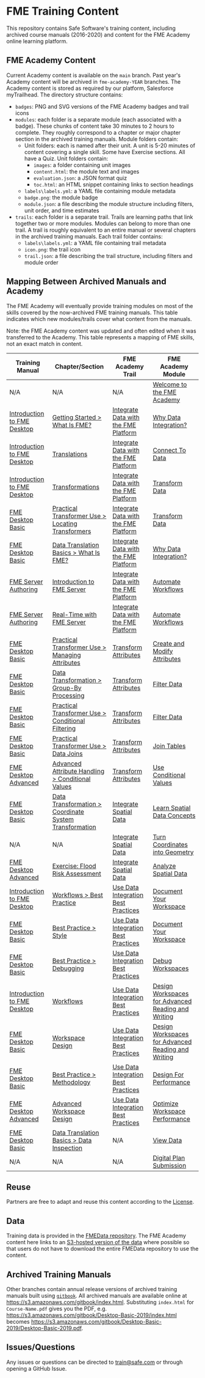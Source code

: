 # FME Training Content

This repository contains Safe Software's training content, including archived course manuals (2016-2020) and content for the FME Academy online learning platform.

## FME Academy Content

Current Academy content is available on the `main` branch. Past year's Academy content will be archived in `fme-academy-YEAR` branches. The Academy content is stored as required by our platform, Salesforce myTrailhead. The directory structure contains:

- `badges`: PNG and SVG versions of the FME Academy badges and trail icons
- `modules`: each folder is a separate module (each associated with a badge). These chunks of content take 30 minutes to 2 hours to complete. They roughly correspond to a chapter or major chapter section in the archived training manuals. Module folders contain:
  - Unit folders: each is named after their unit. A unit is 5-20 minutes of content covering a single skill. Some have Exercise sections. All have a Quiz. Unit folders contain:
    - `images`: a folder containing unit images
    - `content.html`: the module text and images
    - `evaluation.json`: a JSON format quiz
    - `toc.html`: an HTML snippet containing links to section headings
  - `labels\labels.yml`: a YAML file containing module metadata
  - `badge.png`: the module badge
  - `module.json`: a file describing the module structure including filters, unit order, and time estimates
- `trails`: each folder is a separate trail. Trails are learning paths that link together two or more modules. Modules can belong to more than one trail. A trail is roughly equivalent to an entire manual or several chapters in the archived training manuals. Each trail folder contains:
  - `labels\labels.yml`: a YAML file containing trail metadata
  - `icon.png`: the trail icon
  - `trail.json`: a file describing the trail structure, including filters and module order

## Mapping Between Archived Manuals and Academy

The FME Academy will eventually provide training modules on most of the skills covered by the now-archived  FME training manuals. This table indicates which new modules/trails cover what content from the manuals.

Note: the FME Academy content was updated and often edited when it was transferred to the Academy. This table represents a mapping of FME skills, not an exact match in content.

| Training Manual                                                                               | Chapter/Section                                                                                                                                                                    | FME Academy Trail                                                                                                                 | FME Academy Module                                                                                                                                                                                          |
| --------------------------------------------------------------------------------------------- | ---------------------------------------------------------------------------------------------------------------------------------------------------------------------------------- | --------------------------------------------------------------------------------------------------------------------------------- | ----------------------------------------------------------------------------------------------------------------------------------------------------------------------------------------------------------- |
| N/A                                                                                           | N/A                                                                                                                                                                                | N/A                                                                                                                               | [Welcome to the FME Academy](https://safe.my.trailhead.com/content/safe/modules/welcome-to-the-fme-academy)                                                                                                 |
| [Introduction to FME Desktop](https://s3.amazonaws.com/gitbook/Desktop-Intro-2020/index.html) | [Getting Started > What Is FME?](https://s3.amazonaws.com/gitbook/Desktop-Intro-2020/1.getting-started/1.02.what-is-fme.html)                                                      | [Integrate Data with the FME Platform](https://safe.my.trailhead.com/en/content/safe/trails/integrate-data-with-the-fme-platform) | [Why Data Integration?](https://safe.my.trailhead.com/en/content/safe/modules/why-data-integration?trail_id=integrate-data-with-the-fme-platform)                                                           |
| [Introduction to FME Desktop](https://s3.amazonaws.com/gitbook/Desktop-Intro-2020/index.html) | [Translations](https://s3.amazonaws.com/gitbook/Desktop-Intro-2020/2.translations/2.01.fme-translations.html)                                                                      | [Integrate Data with the FME Platform](https://safe.my.trailhead.com/en/content/safe/trails/integrate-data-with-the-fme-platform) | [Connect To Data](https://safe.my.trailhead.com/en/content/safe/modules/connect-to-data?trail_id=integrate-data-with-the-fme-platform)                                                                      |
| [Introduction to FME Desktop](https://s3.amazonaws.com/gitbook/Desktop-Intro-2020/index.html) | [Transformations](https://s3.amazonaws.com/gitbook/Desktop-Intro-2020/3.transformations/3.01.fme-transformations.html)                                                             | [Integrate Data with the FME Platform](https://safe.my.trailhead.com/en/content/safe/trails/integrate-data-with-the-fme-platform) | [Transform Data](https://safe.my.trailhead.com/en/content/safe/modules/transform-data?trail_id=integrate-data-with-the-fme-platform)                                                                        |
| [FME Desktop Basic](https://s3.amazonaws.com/gitbook/Desktop-Basic-2019/index.html)           | [Practical Transformer Use > Locating Transformers](https://s3.amazonaws.com/gitbook/Desktop-Basic-2019/DesktopBasic4Transformers/4.01.LocatingTransformers.html)                  | [Integrate Data with the FME Platform](https://safe.my.trailhead.com/en/content/safe/trails/integrate-data-with-the-fme-platform) | [Transform Data](https://safe.my.trailhead.com/en/content/safe/modules/transform-data?trail_id=integrate-data-with-the-fme-platform)                                                                        |
| [FME Desktop Basic](https://s3.amazonaws.com/gitbook/Desktop-Basic-2019/index.html)           | [Data Translation Basics > What Is FME?](https://s3.amazonaws.com/gitbook/Desktop-Basic-2019/DesktopBasic1Basics/1.01.WhatIsFME.html)                                              | [Integrate Data with the FME Platform](https://safe.my.trailhead.com/en/content/safe/trails/integrate-data-with-the-fme-platform) | [Why Data Integration?](https://safe.my.trailhead.com/en/content/safe/modules/why-data-integration?trail_id=integrate-data-with-the-fme-platform)                                                           |
| [FME Server Authoring](https://s3.amazonaws.com/gitbook/Server-Authoring-2020/index.html)     | [Introduction to FME Server](https://s3.amazonaws.com/gitbook/Server-Authoring-2020/ServerAuthoring1Basics/1.00.IntroductionToFMEServer.html)                                      | [Integrate Data with the FME Platform](https://safe.my.trailhead.com/en/content/safe/trails/integrate-data-with-the-fme-platform) | [Automate Workflows](https://safe.my.trailhead.com/en/content/safe/modules/automate-workflows?trail_id=integrate-data-with-the-fme-platform)                                                                |
| [FME Server Authoring](https://s3.amazonaws.com/gitbook/Server-Authoring-2020/index.html)     | [Real-Time with FME Server](https://s3.amazonaws.com/gitbook/Server-Authoring-2020/ServerAuthoring4RealTime/4.00.RealTimeAndFME.html)                                              | [Integrate Data with the FME Platform](https://safe.my.trailhead.com/en/content/safe/trails/integrate-data-with-the-fme-platform) | [Automate Workflows](https://safe.my.trailhead.com/en/content/safe/modules/automate-workflows?trail_id=integrate-data-with-the-fme-platform)                                                                |
| [FME Desktop Basic](https://s3.amazonaws.com/gitbook/Desktop-Basic-2019/index.html)           | [Practical Transformer Use > Managing Attributes](https://s3.amazonaws.com/gitbook/Desktop-Basic-2019/DesktopBasic4Transformers/4.08.ManagingAttributes.html)                      | [Transform Attributes](https://safe.my.trailhead.com/en/content/safe/trails/transform-attributes)                                 | [Create and Modify Attributes](https://safe.my.trailhead.com/content/safe/modules/create-and-modify-attributes?trail_id=transform-attributes)                                                               |
| [FME Desktop Basic](https://s3.amazonaws.com/gitbook/Desktop-Basic-2019/index.html)           | [Data Transformation > Group-By Processing](https://s3.amazonaws.com/gitbook/Desktop-Basic-2019/DesktopBasic2Transformation/2.10.GroupByProcessing.html)                           | [Transform Attributes](https://safe.my.trailhead.com/en/content/safe/trails/transform-attributes)                                 | [Filter Data](https://safe.my.trailhead.com/en/content/safe/modules/filter-data?trail_id=transform-attributes)                                                                                              |
| [FME Desktop Basic](https://s3.amazonaws.com/gitbook/Desktop-Basic-2019/index.html)           | [Practical Transformer Use > Conditional Filtering](https://s3.amazonaws.com/gitbook/Desktop-Basic-2019/DesktopBasic4Transformers/4.15.ConditionalFiltering.html)                  | [Transform Attributes](https://safe.my.trailhead.com/en/content/safe/trails/transform-attributes)                                 | [Filter Data](https://safe.my.trailhead.com/en/content/safe/modules/filter-data?trail_id=transform-attributes)                                                                                              |
| [FME Desktop Basic](https://s3.amazonaws.com/gitbook/Desktop-Basic-2019/index.html)           | [Practical Transformer Use > Data Joins](https://s3.amazonaws.com/gitbook/Desktop-Basic-2019/DesktopBasic4Transformers/4.18.DataJoins.html)                                        | [Transform Attributes](https://safe.my.trailhead.com/en/content/safe/trails/transform-attributes)                                 | [Join Tables](https://safe.my.trailhead.com/en/content/safe/modules/join-tables?trail_id=transform-attributes)                                                                                              |
| [FME Desktop Advanced](https://s3.amazonaws.com/gitbook/Desktop-Advanced-2019/index.html)     | [Advanced Attribute Handling > Conditional Values](https://s3.amazonaws.com/gitbook/Desktop-Advanced-2019/DesktopAdvanced1Attributes/1.04.ConditionalValues.html)                  | [Transform Attributes](https://safe.my.trailhead.com/en/content/safe/trails/transform-attributes)                                 | [Use Conditional Values](https://safe.my.trailhead.com/en/content/safe/modules/use-conditional-values?trail_id=transform-attributes)                                                                        |
| [FME Desktop Basic](https://s3.amazonaws.com/gitbook/Desktop-Basic-2019/index.html)           | [Data Transformation > Coordinate System Transformation](https://s3.amazonaws.com/gitbook/Desktop-Basic-2019/DesktopBasic2Transformation/2.11.CoordinateSystemTransformation.html) | [Integrate Spatial Data](https://safe.my.trailhead.com/en/content/safe/trails/integrate-spatial-data)                             | [Learn Spatial Data Concepts](https://safe.my.trailhead.com/en/content/safe/modules/learn-spatial-data-concepts?trail_id=integrate-spatial-data)                                                            |
| N/A                                                                                           | N/A                                                                                                                                                                                | [Integrate Spatial Data](https://safe.my.trailhead.com/en/content/safe/trails/integrate-spatial-data)                             | [Turn Coordinates into Geometry](https://safe.my.trailhead.com/en/content/safe/modules/turn-coordinates-into-geometry?trail_id=integrate-spatial-data)                                                      |
| [FME Desktop Advanced](https://s3.amazonaws.com/gitbook/Desktop-Advanced-2019/index.html)     | [Exercise: Flood Risk Assessment](https://s3.amazonaws.com/gitbook/Desktop-Advanced-2019/DesktopAdvanced1Attributes/1.Exercise2.html)                                              | [Integrate Spatial Data](https://safe.my.trailhead.com/en/content/safe/trails/integrate-spatial-data)                             | [Analyze Spatial Data](https://safe.my.trailhead.com/en/content/safe/modules/analyze-spatial-data?trail_id=integrate-spatial-data)                                                                          |
| [Introduction to FME Desktop](https://s3.amazonaws.com/gitbook/Desktop-Intro-2020/index.html) | [Workflows > Best Practice](https://s3.amazonaws.com/gitbook/Desktop-Intro-2020/4.workflows/4.05.best-practice.html)                                                               | [Use Data Integration Best Practices](https://safe.my.trailhead.com/en/content/safe/trails/use-data-integration-best-practices)   | [Document Your Workspace](https://safe.my.trailhead.com/content/safe/modules/document-your-workspace)                                                                                                       |
| [FME Desktop Basic](https://s3.amazonaws.com/gitbook/Desktop-Basic-2019/index.html)           | [Best Practice > Style](https://s3.amazonaws.com/gitbook/Desktop-Basic-2019/DesktopBasic5BestPractice/5.10.Style.html)                                                             | [Use Data Integration Best Practices](https://safe.my.trailhead.com/en/content/safe/trails/use-data-integration-best-practices)   | [Document Your Workspace](https://safe.my.trailhead.com/content/safe/modules/document-your-workspace)                                                                                                       |
| [FME Desktop Basic](https://s3.amazonaws.com/gitbook/Desktop-Basic-2019/index.html)           | [Best Practice > Debugging](https://s3.amazonaws.com/gitbook/Desktop-Basic-2019/DesktopBasic5BestPractice/5.01.Debugging.html)                                                     | [Use Data Integration Best Practices](https://safe.my.trailhead.com/en/content/safe/trails/use-data-integration-best-practices)   | [Debug Workspaces](https://safe.my.trailhead.com/en/content/safe/modules/debug-workspaces?trail_id=use-data-integration-best-practices)                                                                     |
| [Introduction to FME Desktop](https://s3.amazonaws.com/gitbook/Desktop-Intro-2020/index.html) | [Workflows](https://s3.amazonaws.com/gitbook/Desktop-Intro-2020/4.workflows/4.01.fme-workflows.html)                                                                               | [Use Data Integration Best Practices](https://safe.my.trailhead.com/en/content/safe/trails/use-data-integration-best-practices)   | [Design Workspaces for Advanced Reading and Writing](https://safe.my.trailhead.com/en/content/safe/modules/design-workspaces-for-advanced-reading-and-writing?trail_id=use-data-integration-best-practices) |
| [FME Desktop Basic](https://s3.amazonaws.com/gitbook/Desktop-Basic-2019/index.html)           | [Workspace Design](https://s3.amazonaws.com/gitbook/Desktop-Basic-2019/DesktopBasic3WorkspaceDesign/3.00.WorkspaceDesign.html)                                                     | [Use Data Integration Best Practices](https://safe.my.trailhead.com/en/content/safe/trails/use-data-integration-best-practices)   | [Design Workspaces for Advanced Reading and Writing](https://safe.my.trailhead.com/en/content/safe/modules/design-workspaces-for-advanced-reading-and-writing?trail_id=use-data-integration-best-practices) |
| [FME Desktop Basic](https://s3.amazonaws.com/gitbook/Desktop-Basic-2019/index.html)           | [Best Practice > Methodology](https://s3.amazonaws.com/gitbook/Desktop-Basic-2019/DesktopBasic5BestPractice/5.07.Methodology.html)                                                 | [Use Data Integration Best Practices](https://safe.my.trailhead.com/en/content/safe/trails/use-data-integration-best-practices)   | [Design For Performance](https://safe.my.trailhead.com/en/content/safe/modules/design-for-performance?trail_id=use-data-integration-best-practices)                                                         |
| [FME Desktop Advanced](https://s3.amazonaws.com/gitbook/Desktop-Advanced-2019/index.html)     | [Advanced Workspace Design](https://s3.amazonaws.com/gitbook/Desktop-Advanced-2019/DesktopAdvanced2WorkspaceDesign/2.00.AdvancedWorkspaceDesign.html)                              | [Use Data Integration Best Practices](https://safe.my.trailhead.com/en/content/safe/trails/use-data-integration-best-practices)   | [Optimize Workspace Performance](https://safe.my.trailhead.com/en/content/safe/modules/optimize-workspace-performance?trail_id=use-data-integration-best-practices)                                         |
| [FME Desktop Basic](https://s3.amazonaws.com/gitbook/Desktop-Basic-2019/index.html)           | [Data Translation Basics > Data Inspection](https://s3.amazonaws.com/gitbook/Desktop-Basic-2019/DesktopBasic1Basics/1.08.DataInspection.html)                                      | N/A                                                                                                                               | [View Data](https://safe.my.trailhead.com/content/safe/modules/view-data)                                                                                                                                   |
| N/A                                                                                           | N/A                                                                                                                                                                                | N/A                                                                                                                               | [Digital Plan Submission](https://safe.my.trailhead.com/content/safe/modules/digital-plan-submission)                                                                                                       |

## Reuse

Partners are free to adapt and reuse this content according to the [License](LICENSE.md).

## Data

Training data is provided in the [FMEData repository](https://github.com/safesoftware/FMEData/). The FME Academy content here links to an [S3-hosted version of the data](https://s3.amazonaws.com/FMEData/FMEData2021/index.html) where possible so that users do not have to download the entire FMEData repository to use the content.

## Archived Training Manuals

Other branches contain annual release versions of archived training manuals built using [`gitbook`](https://www.npmjs.com/package/gitbook). All archived manuals are available online at https://s3.amazonaws.com/gitbook/index.html. Substituting `index.html` for `Course-Name.pdf` gives you the PDF, e.g. https://s3.amazonaws.com/gitbook/Desktop-Basic-2019/index.html becomes https://s3.amazonaws.com/gitbook/Desktop-Basic-2019/Desktop-Basic-2019.pdf.

## Issues/Questions

Any issues or questions can be directed to train@safe.com or through opening a GitHub Issue.
